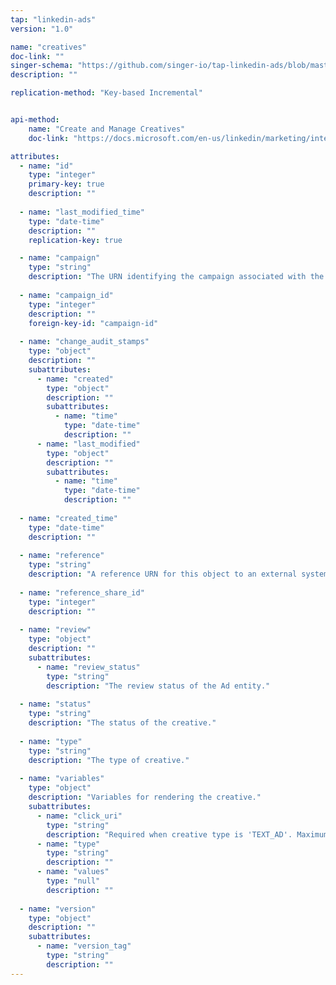 ```yaml
---
tap: "linkedin-ads"
version: "1.0"

name: "creatives"
doc-link: ""
singer-schema: "https://github.com/singer-io/tap-linkedin-ads/blob/master/tap_linkedin_ads/schemas/creatives.json"
description: ""

replication-method: "Key-based Incremental"


api-method:
    name: "Create and Manage Creatives"
    doc-link: "https://docs.microsoft.com/en-us/linkedin/marketing/integrations/ads/account-structure/create-and-manage-creatives#search-for-creatives"

attributes:
  - name: "id"
    type: "integer"
    primary-key: true
    description: ""
  
  - name: "last_modified_time"
    type: "date-time"
    description: ""
    replication-key: true

  - name: "campaign"
    type: "string"
    description: "The URN identifying the campaign associated with the creative."
  
  - name: "campaign_id"
    type: "integer"
    description: ""
    foreign-key-id: "campaign-id"
  
  - name: "change_audit_stamps"
    type: "object"
    description: ""
    subattributes:
      - name: "created"
        type: "object"
        description: ""
        subattributes:
          - name: "time"
            type: "date-time"
            description: ""
      - name: "last_modified"
        type: "object"
        description: ""
        subattributes:
          - name: "time"
            type: "date-time"
            description: ""
  
  - name: "created_time"
    type: "date-time"
    description: ""
  
  - name: "reference"
    type: "string"
    description: "A reference URN for this object to an external system, with semantics varying based on the creative type."
  
  - name: "reference_share_id"
    type: "integer"
    description: ""
  
  - name: "review"
    type: "object"
    description: ""
    subattributes:
      - name: "review_status"
        type: "string"
        description: "The review status of the Ad entity."
  
  - name: "status"
    type: "string"
    description: "The status of the creative."
  
  - name: "type"
    type: "string"
    description: "The type of creative."
  
  - name: "variables"
    type: "object"
    description: "Variables for rendering the creative."
    subattributes:
      - name: "click_uri"
        type: "string"
        description: "Required when creative type is 'TEXT_AD'. Maximum character limit of 500 after URL encoding all special characters. Limit does not include the 'https://' prefix."
      - name: "type"
        type: "string"
        description: ""
      - name: "values"
        type: "null"
        description: ""
  
  - name: "version"
    type: "object"
    description: ""
    subattributes:
      - name: "version_tag"
        type: "string"
        description: ""
---
```

